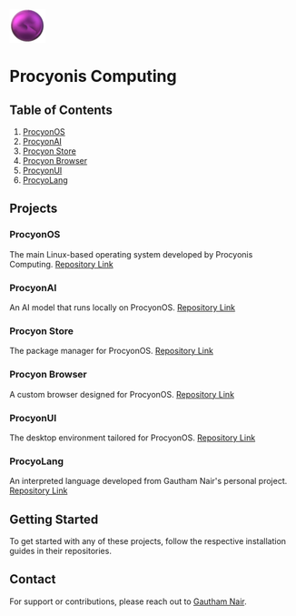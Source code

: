 ![Procyonis Computing Logo](https://github.com/ProcyonOS/.github/blob/main/ProcyonOS-Small.png)

# Procyonis Computing

## Table of Contents
1. [ProcyonOS](#procyonos)
2. [ProcyonAI](#procyonai)
3. [Procyon Store](#procyon-store)
4. [Procyon Browser](#procyon-browser)
5. [ProcyonUI](#procyonui)
6. [ProcyoLang](#procyolang)

## Projects

### ProcyonOS
The main Linux-based operating system developed by Procyonis Computing.
[Repository Link](#)

### ProcyonAI
An AI model that runs locally on ProcyonOS.
[Repository Link](#)

### Procyon Store
The package manager for ProcyonOS.
[Repository Link](#)

### Procyon Browser
A custom browser designed for ProcyonOS.
[Repository Link](#)

### ProcyonUI
The desktop environment tailored for ProcyonOS.
[Repository Link](#)

### ProcyoLang
An interpreted language developed from Gautham Nair's personal project.
[Repository Link](#)

## Getting Started
To get started with any of these projects, follow the respective installation guides in their repositories.

## Contact
For support or contributions, please reach out to [Gautham Nair](mailto:gautham.nair.2005@gmail.com).

